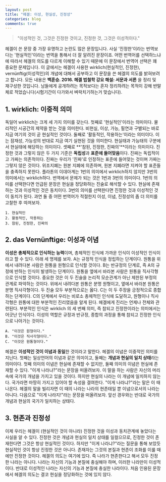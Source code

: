 ```yaml
---
layout: post
title: "헤겔: 이성, 현실성, 진정성"
categories: blog
comments: true
---
```


> "이성적인 것, 그것은 진정한 것이고, 진정한 것, 그것은 이성적이다."

헤겔이 쓴 문장 중 가장 유명하고 논란도 많은 문장입니다. 사실 '진정한'이라는 번역보다는 '현실적인'이라는 번역을 통해서 더 잘 알려진 문장이죠. 어떤 번역어를 선택하느냐에 따라서 헤겔의 의도를 다르게 이해할 수 있기 때문에 이 문장에서 번역어 선택은 꽤 중요한 문제입니다. 이 글에서는 헤겔이 사용한 $\text{wirklich}$(현실적인, 진정한), $\text{vernünftig}$(이성적인)의 개념에 대해서 공부하고 이 문장을 쓴 헤겔의 의도를 밝혀보려고 합니다. 모든 내용은 **백훈승. 2016. 헤겔 법철학 강요 해설: 서문과 서론** 을 정리 및 재구성한 것입니다. 남들에게 공개하려는 목적보다는 혼자 정리하려는 목적이 강해 반말체로 적었습니다(시험기간이 다가와서 벼락치기하는거 맞습니다).

## 1. $\text{wirklich}$: 이중적 의미


독일어 $\text{wirklich}$는 크게 세 가지 의미를 갖는다. 첫째로 '현실적인'이라는 의미이다. 물리적인 시공간의 제약을 받는 것을 의미한다. 비현실, 이상, 가능, 필연과 구별되는 바로 지금 여기의 것이 곧 현실적인 것이다. 둘째로 '활동적인, 작용하는'이라는 의미이다. 이는 잠재성, 가능성의 반대로 지금 여기 실현된 것을 의미한다. 현실태과 가능태의 구분에서 현실태에 해당하는 의미이다. 셋째로 **'참된, 진정한, 진짜의'**이라는 의미이다. 진정한 것과 그렇지 않은 두 가지 기준은 **독립성**과 **표준에 들어맞음**이다. 진짜는 독립적이고 가짜는 의존적이다. 진짜는 우리가 '진짜'로 인정하는 표준에 들어맞는 것이며 가짜는 그렇지 않은 것이다. 위조지폐는 원본 지폐에 의존하며, 원본 지폐라면 지켜야 할 표준들을 충족하지 못한다. 플라톤의 이데아계는 1번의 의미에서 $\text{wirklich}$하지 않지만 3번의 의미에서는 $\text{wirklich}$하다. 번역에서 문제가 되는 것은 1번과 3번의 의미이다. 1번의 의미를 선택한다면 언급된 문장은 현실을 정당화하는 진술로 해석할 수 있다. 현실에 존재하는 것과 이성적인 것은 동치이다. 3번의 의미를 선택한다면 진정한 것과 이성적인 것이 동치가 된다. 과연 둘 중 어떤 번역어가 적절한지 이성, 이념, 진정성의 좀 더 의미를 고찰한 후 따져보자.


```
1. 현실적인
2. 활동적인, 작용하는
3. 참된, 진정한, 진짜의
```


## 2. $\text{das Vernünftige}$: 이성과 이념

**이성은 총체적으로 인식하는 능력**이며, 총체적인 인식에 가까운 인식이 이성적인 인식이라고 할 수 있다. 아래 세 명제를 보자. A는 규정적 인식을 정립하는 단계이다. 원통을 위에서 내려다본 사람은 원통을 원형으로 인식할 것이다. B는 반규정의 단계로, 즉 A의 규정에 반하는 인식이 발생하는 단계이다. 원통을 옆에서 바라본 사람은 원통을 직사각형으로 인식할 것이다. 중요한 것은 이 두 진술을 논리적 모순관계가 아닌 제한된 부정의 관계로 파악하는 것이다. 위에서 내려다본 원통은 분명 원형이고, 옆에서 바라본 원통은 분명 직사각형이다. 두 진술 모두 부분적으로는 옳다. C는 이 두 주장을 긍정적으로 종합하는 단계이다. C의 단계에서 우리는 비로소 총체적인 인식에 도달하고, 원형이나 직사각형은 원통에 대한 부분적인 진리였음을 알게 된다. 헤겔에게 진리는 언제나 전체와 관련된다. 부분적인 인식은 $\text{wirklich}$ 의 세 번째 의미, 즉 참되고 진정한이라는 의미에서는 어긋난 인식이다. 이성의 역할은 규정과 반규정, 종합의 과정을 통해 참되고 진정한 인식으로 나아가는 것이다.

```
A. "이것은 원형이다."
B. "이것은 직사각형이다."
C. "이것은 원통형이다."
```

헤겔은 **이성적인 것이 이념과 동일**한 것이라고 말한다. 헤겔의 이념은 이중적인 의미를 지닌다. 첫째는 일상언어의 이념과 같은 의미이고, 둘째는 **개념과 현실의 일치 상태**라는 의미이다. 첫째 의미의 이념은 현실에 존재할 수 없지만, 둘째 의미의 이념은 현실에 존재할 수 있다. "이게 나라냐?"라는 문장을 떠올려보자. 이 말을 하는 사람은 자신의 머리 속에 국가의 개념을 가지고 있을 것이다. 하지만 현실의 나라는 이 개념에 일치하지 않는다. 국가라면 마땅히 가지고 있어야 할 속성을 결여한다. "이게 나라냐?"라는 말은 이 때 나온다. 헤겔의 말을 빌리자면 이 때의 나라는 나라의 현존태일 뿐 이념으로서의 나라는 아니다. 다음으로 "이게 나라지!"라는 문장을 떠올려보자. 앞선 경우와는 반대로 국가의 개념과 현실의 국가가 일치하는 상태다.


## 3. 현존과 진정성


이제 우리는 헤겔이 (현실적인 것이 아니라) 진정한 것을 이성과 동치관계에 놓았다는 사실을 알 수 있다. 진정한 것은 개념과 현실의 일치 상태를 일컬으므로, 진정한 것이 존재한다면 그것은 항상 현실적인 것이다. 하지만 "이게 나라냐?"라는 질문을 통해 보았듯 현실적인 것이 항상 진정한 것은 아니다. 존재자는 그것의 본질과 현존이 조화를 이룰 때에만 진정한 것이다. 헤겔의 의도는 여기에 있다. 즉 나라가 현존한다고 해서 모두 진정한 나라는 아니다. 나라는 자신의 기능과 본질에 충실해야 하며, 이러한 나라만이 이성적이다. 반대로 이성적인 나라는 자신의 기능과 본질에 충실한 나라이다. 처음 인용된 문장에서 헤겔의 의도는 결코 현실을 정당화하는 것에 있지 않다.